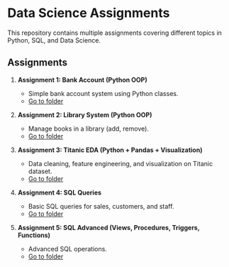# Data Science Assignments

This repository contains multiple assignments covering different topics in Python, SQL, and Data Science.

## Assignments

1. **Assignment 1: Bank Account (Python OOP)**  
   - Simple bank account system using Python classes.  
   - [Go to folder](./Assignment_1_BankAccount)

2. **Assignment 2: Library System (Python OOP)**  
   - Manage books in a library (add, remove).  
   - [Go to folder](./Assignment_2_LibrarySystem)

3. **Assignment 3: Titanic EDA (Python + Pandas + Visualization)**  
   - Data cleaning, feature engineering, and visualization on Titanic dataset.  
   - [Go to folder](./Assignment_3_TitanicEDA)

4. **Assignment 4: SQL Queries**  
   - Basic SQL queries for sales, customers, and staff.  
   - [Go to folder](Assignment_4_SQL_Analysis)

5. **Assignment 5: SQL Advanced (Views, Procedures, Triggers, Functions)**  
   - Advanced SQL operations.  
   - [Go to folder](assignment5.sql)

